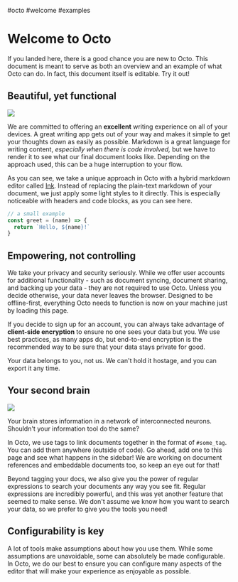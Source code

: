 #octo #welcome #examples

# Welcome to Octo

If you landed here, there is a good chance you are new to Octo. This document is meant to serve as both an overview and an example of what Octo can do. In fact, this document itself is editable. Try it out!

## Beautiful, yet functional

![](https://i.imgur.com/C24iTYr.png)

We are committed to offering an __excellent__ writing experience on all of your devices. A great writing app gets out of your way and makes it simple to get your thoughts down as easily as possible. Markdown is a great language for writing content, _especially when there is code involved,_ but we have to render it to see what our final document looks like. Depending on the approach used, this can be a huge interruption to your flow.

As you can see, we take a unique approach in Octo with a hybrid markdown editor called [Ink](https://github.com/writewithocto/ink). Instead of replacing the plain-text markdown of your document, we just apply some light styles to it directly. This is especially noticeable with headers and code blocks, as you can see here.

```js
// a small example
const greet = (name) => {
  return `Hello, ${name}!`
}
```

## Empowering, not controlling

We take your privacy and security seriously. While we offer user accounts for additional functionality - such as document syncing, document sharing, and backing up your data - they are not required to use Octo. Unless you decide otherwise, your data never leaves the browser. Designed to be offline-first, everything Octo needs to function is now on your machine just by loading this page.

If you decide to sign up for an account, you can always take advantage of __client-side encryption__ to ensure no one sees your data but you. We use best practices, as many apps do, but end-to-end encryption is the recommended way to be sure that your data stays private for good.

Your data belongs to you, not us. We can't hold it hostage, and you can export it any time.

## Your second brain

![](https://i.imgur.com/lGY64Xg.png)

Your brain stores information in a network of interconnected neurons. Shouldn't your information tool do the same?

In Octo, we use tags to link documents together in the format of `#some_tag`. You can add them anywhere (outside of code). Go ahead, add one to this page and see what happens in the sidebar! We are working on document references and embeddable documents too, so keep an eye out for that!

Beyond tagging your docs, we also give you the power of regular expressions to search your documents any way you see fit. Regular expressions are incredibly powerful, and this was yet another feature that seemed to make sense. We don't assume we know how you want to search your data, so we prefer to give you the tools you need!

## Configurability is key

A lot of tools make assumptions about how you use them. While some assumptions are unavoidable, some can absolutely be made configurable. In Octo, we do our best to ensure you can configure many aspects of the editor that will make your experience as enjoyable as possible.
